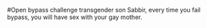 #Open bypass challenge transgender son Sabbir, every time you fail bypass, you will have sex with your gay mother.
